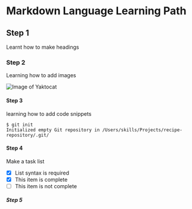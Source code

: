 # Markdown Language Learning Path

## Step 1

Learnt how to make headings

### Step 2

Learning how to add images

![Image of Yaktocat](https://octodex.github.com/images/yaktocat.png)

#### Step 3

learning how to add code snippets

```
$ git init
Initialized empty Git repository in /Users/skills/Projects/recipe-repository/.git/
```

#### Step 4

Make a task list
- [x] List syntax is required
- [x] This item is complete
- [ ] This item is not complete

##### Step 5
